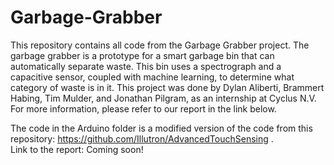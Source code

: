 # Garbage-Grabber
This repository contains all code from the Garbage Grabber project. The garbage grabber is a prototype for a smart garbage bin that can automatically separate waste. This bin uses a spectrograph and a capacitive sensor, coupled with machine learning, to determine what category of waste is in it. This project was done by Dylan Aliberti, Brammert Habing, Tim Mulder, and Jonathan Pilgram, as an internship at Cyclus N.V. For more information, please refer to our report in the link below.

The code in the Arduino folder is a modified version of the code from this repository: https://github.com/Illutron/AdvancedTouchSensing . <br />
Link to the report: Coming soon!
